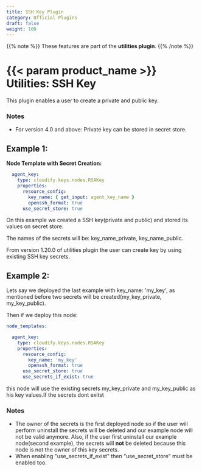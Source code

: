 ```yaml
---
title: SSH Key Plugin
category: Official Plugins
draft: false
weight: 100
---
```

{{% note %}}
These features are part of the **utilities plugin**.
{{% /note %}}


# {{< param product_name >}} Utilities: SSH Key

This plugin enables a user to create a private and public key.

### Notes

- For version 4.0 and above: Private key can be stored in secret store.

## Example 1:

**Node Template with Secret Creation:**

```yaml
  agent_key:
    type: cloudify.keys.nodes.RSAKey
    properties:
      resource_config:
        key_name: { get_input: agent_key_name }
        openssh_format: true
      use_secret_store: true
```
On this example we created a SSH key(private and public) and stored its values on secret store.

The names of the secrets will be: key_name_private, key_name_public.

From version 1.20.0 of utilities plugin the user can create key by using existing SSH key secrets.

## Example 2:
Lets say we deployed the last example with key_name: 'my_key', as mentioned before two secrets will be created(my_key_private, my_key_public).

Then if we deploy this node:
```yaml
node_templates:

  agent_key:
    type: cloudify.keys.nodes.RSAKey
    properties:
      resource_config:
        key_name: 'my_key'
        openssh_format: true
      use_secret_store: true
      use_secrets_if_exist: true
```

this node will use the existing secrets my_key_private and my_key_public
as his key values.If the secrets dont exitst

### Notes

- The owner of the secrets is the first deployed node so if the user
will perform uninstall the secrets will be deleted and our example node will
not be valid anymore.
Also, if the user first uninstall our example node(second example), the secrets
will **not** be deleted because this node is not the owner of this key secrets.
- When enabling "use_secrets_if_exist" then "use_secret_store" must be enabled too.
